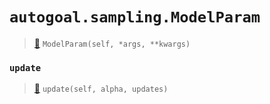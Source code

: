 # `autogoal.sampling.ModelParam`

> [📝](https://github.com/autogal/autogoal/blob/main/autogoal/sampling/__init__.py#L398)
> `ModelParam(self, *args, **kwargs)`

### `update`

> [📝](https://github.com/autogoal/autogoal/blob/main/autogoal/sampling/__init__.py#L399)
> `update(self, alpha, updates)`

